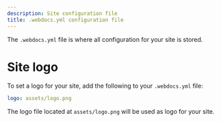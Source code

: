 ```yaml
---
description: Site configuration file
title: .webdocs.yml configuration file
---
```

The `.webdocs.yml` file is where all configuration for your site is stored.

# Site logo

To set a logo for your site, add the following to your `.webdocs.yml` file:

```yaml
logo: assets/logo.png
```

The logo file located at `assets/logo.png` will be used as logo for your site.